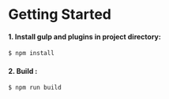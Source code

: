 # Getting Started

#### 1. Install gulp and plugins in project directory:
```sh
$ npm install
```
#### 2. Build :
```sh
$ npm run build
```
